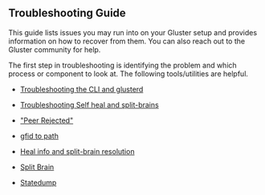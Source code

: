 Troubleshooting Guide
---------------------
This guide lists issues you may run into on your Gluster setup and provides information on how to recover from them.
You can also reach out to the Gluster community for help.


The first step in troubleshooting is identifying the problem and which process or component to look at.
The following tools/utilities are helpful.

-  [Troubleshooting the CLI and glusterd](./troubleshooting-glusterd.md)
-  [Troubleshooting Self heal and split-brains](./heal-info-and-split-brain-resolution.md)


-  ["Peer Rejected"](./resolving-peer-rejected.md)
-  [gfid to path](./gfid-to-path.md)
-  [Heal info and split-brain resolution](./heal-info-and-split-brain-resolution.md)
-  [Split Brain](./split-brain.md)
-  [Statedump](./statedump.md)
